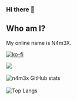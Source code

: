 <!--
Ah hello and welcome to my profile :)
You can do the same for your github profile by creating a repository with the name of your account. Thanks for stopping by :)
-->

### Hi there 👋 
## Who am I?
My online name is N4m3X.

[![ko-fi](https://ko-fi.com/img/githubbutton_sm.svg)](https://ko-fi.com/S6S17XRWS)

![](https://komarev.com/ghpvc/?username=n4m3x&color=ffccff)
<br><br>
![n4m3x GitHub stats](https://github-readme-stats.vercel.app/api?username=n4m3x&count_private=true&theme=github_dark&show_icons=true&border_color=4C8EDA&include_all_commits=true&border_radius=12)
<br><br>
![Top Langs](https://github-readme-stats.vercel.app/api/top-langs/?username=n4m3x&theme=github_dark&layout=compact&border_color=4C8EDA&card_width=445&border_radius=12)
